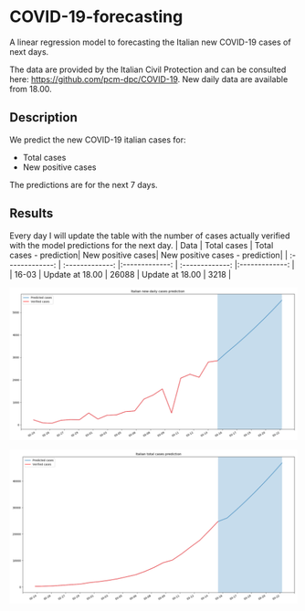 # COVID-19-forecasting
A linear regression model to forecasting the Italian new COVID-19 cases of next days.

The data are provided by the Italian Civil Protection and can be consulted here: https://github.com/pcm-dpc/COVID-19.
New daily data are available from 18.00.

## Description
We predict the new COVID-19 italian cases for:
- Total cases
- New positive cases

The predictions are for the next 7 days.

## Results
Every day I will update the table with the number of cases actually verified with the model predictions for the next day.
| Data  | Total cases | Total cases - prediction| New positive cases| New positive cases - prediction|
| :-------------: | :-------------: |:-------------: | :-------------: |:-------------: |
| 16-03  | Update at 18.00 | 26088 | Update at 18.00  | 3218 |


![Italian daily cases](https://github.com/AlessandroMinervini/COVID-19-forecasting/blob/master/img/Italian%20new-daily%20cases%20prediction.png)

![Italian new-daily cases](https://github.com/AlessandroMinervini/COVID-19-forecasting/blob/master/img/Italian%20total%20cases%20prediction.png)


